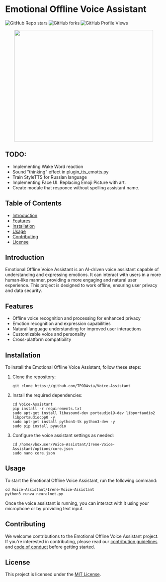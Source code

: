 # Emotional Offline Voice Assistant

![GitHub Repo stars](https://img.shields.io/github/stars/your-github-username/emotional-offline-voice-assistant?style=social)
![GitHub forks](https://img.shields.io/github/forks/your-github-username/emotional-offline-voice-assistant?style=social)
![GitHub Profile Views](https://komarev.com/ghpvc/?username=your-github-username&style=flat-square&color=blue)

<div align="center">
  <img src="https://media.giphy.com/media/dWesBcTLavkZuG35MI/giphy.gif" width="447" height="358"/>
</div>

## TODO:

- Implementing Wake Word reaction
- Sound "thinking" effect in plugin_tts_emotts.py
- Train StyleTTS for Russian language
- Implementing Face UI. Replacing Emoji Picture with art.
- Create module that responce without spelling assistant name. 


## Table of Contents

- [Introduction](#introduction)
- [Features](#features)
- [Installation](#installation)
- [Usage](#usage)
- [Contributing](#contributing)
- [License](#license)

## Introduction

Emotional Offline Voice Assistant is an AI-driven voice assistant capable of understanding and expressing emotions. It can interact with users in a more human-like manner, providing a more engaging and natural user experience. This project is designed to work offline, ensuring user privacy and data security.

## Features

* Offline voice recognition and processing for enhanced privacy
* Emotion recognition and expression capabilities
* Natural language understanding for improved user interactions
* Customizable voice and personality
* Cross-platform compatibility

## Installation

To install the Emotional Offline Voice Assistant, follow these steps:

1. Clone the repository:

   ```
   git clone https://github.com/TPODAvia/Voice-Assistant
   ```

2. Install the required dependencies:

   ```
   cd Voice-Assistant
   pip install -r requirements.txt
   sudo apt-get install libasound-dev portaudio19-dev libportaudio2 libportaudiocpp0 -y
   sudo apt-get install python3-tk python3-dev -y
   sudo pip install pyaudio
   ```

3. Configure the voice assistant settings as needed:

   ```
   cd /home/vboxuser/Voice-Assistant/Irene-Voice-Assistant/options/core.json
   sudo nano core.json
   ```

## Usage

To start the Emotional Offline Voice Assistant, run the following command:

```
cd Voice-Assistant/Irene-Voice-Assistant
python3 runva_neuralnet.py
```

Once the voice assistant is running, you can interact with it using your microphone or by providing text input.

## Contributing

We welcome contributions to the Emotional Offline Voice Assistant project. If you're interested in contributing, please read our [contribution guidelines](./CONTRIBUTING.md) and [code of conduct](./CODE_OF_CONDUCT.md) before getting started.

## License

This project is licensed under the [MIT License](./LICENSE.md).